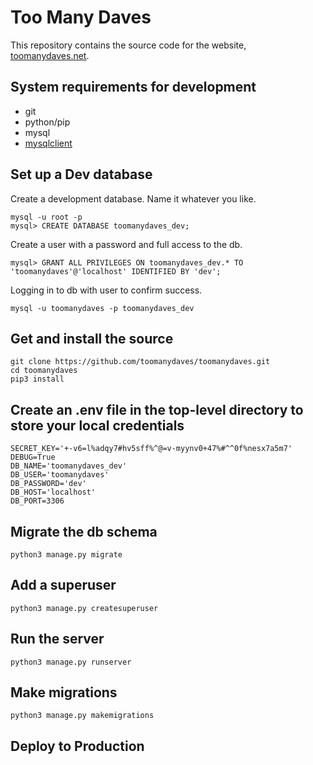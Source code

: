 # Too Many Daves
This repository contains the source code for the website, [toomanydaves.net](http://toomanydaves.net).

## System requirements for development
*   git
*   python/pip
*   mysql
*   [mysqlclient](https://docs.djangoproject.com/en/1.11/ref/databases/#mysql-db-api-drivers)

## Set up a Dev database
Create a development database. Name it whatever you like.

    mysql -u root -p
    mysql> CREATE DATABASE toomanydaves_dev;

Create a user with a password and full access to the db.

    mysql> GRANT ALL PRIVILEGES ON toomanydaves_dev.* TO 'toomanydaves'@'localhost' IDENTIFIED BY 'dev';

Logging in to db with user to confirm success.

    mysql -u toomanydaves -p toomanydaves_dev

## Get and install the source
    git clone https://github.com/toomanydaves/toomanydaves.git
    cd toomanydaves
    pip3 install

## Create an .env file in the top-level directory to store your local credentials
    SECRET_KEY='+-v6=l%adqy7#hv5sff%^@=v-myynv0+47%#^^0f%nesx7a5m7'
    DEBUG=True
    DB_NAME='toomanydaves_dev'
    DB_USER='toomanydaves'
    DB_PASSWORD='dev'
    DB_HOST='localhost'
    DB_PORT=3306

## Migrate the db schema
    python3 manage.py migrate

## Add a superuser
    python3 manage.py createsuperuser

## Run the  server
    python3 manage.py runserver

## Make migrations
    python3 manage.py makemigrations

## Deploy to Production
